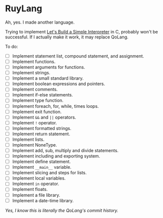 # RuyLang
Ah, yes. I made another language.

Trying to implement [Let's Build a Simple Interpreter](https://ruslanspivak.com/lsbasi-part1/) in C, probably won't be successful. If I actually make it work, it may replace QoLang.

To do:
- [ ] Implement statement list, compound statement, and assignment.
- [ ] Implement functions.
- [ ] Implement arguments for functions.
- [ ] Implement strings.
- [ ] Implement a small standard library.
- [ ] Implement boolean expressions and pointers.
- [ ] Implement comments.
- [ ] Implement if-else statements.
- [ ] Implement type function.
- [ ] Implement foreach, for, while, times loops.
- [ ] Implement exit function.
- [ ] Implement `&&` and `||` operators.
- [ ] Implement `!` operator.
- [ ] Implement formatted strings.
- [ ] Implement return statement.
- [ ] Implement lists.
- [ ] Implement NoneType.
- [ ] Implement add, sub, multiply and divide statements.
- [ ] Implement including and exporting system.
- [ ] Implement define statement.
- [ ] Implement `__main__` variable.
- [ ] Implement slicing and steps for lists.
- [ ] Implement local variables.
- [ ] Implement `in` operator.
- [ ] Implement floats.
- [ ] Implement a file library.
- [ ] Implement a date-time library.

*Yes, I know this is literally the QoLang's commit history.*